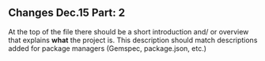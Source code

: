 ## Changes Dec.15 Part: 2

At the top of the file there should be a short introduction and/ or overview that explains **what** the project is. This description should match descriptions added for package managers (Gemspec, package.json, etc.)

